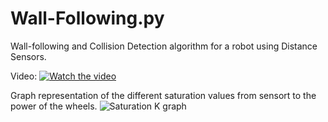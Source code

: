 # Wall-Following.py
Wall-following and Collision Detection algorithm for a robot using Distance Sensors.

Video:
[![Watch the video](https://img.youtube.com/vi/L3jJf1lHEZY/maxresdefault.jpg)](https://youtu.be/L3jJf1lHEZY)


Graph representation of the different saturation values from sensort to the power of the wheels. 
![Saturation K graph](https://psv4.userapi.com/c856220/u10881347/docs/d4/b04f0d5c462d/s.png?extra=4hdmz-NO5ZEroHxAAf_hY1ixeXNHSzbpvlcumH26GtmO5fwL4coOrDwKLzMZH0XtnhReGT4ER1iheinzkdlM40Dx7P0b0ZdCvFwibIl8B_nd3tkoi5TaE-CBzb3B5d5rBX48P4p8RAuak4fm0B7EaiE)

